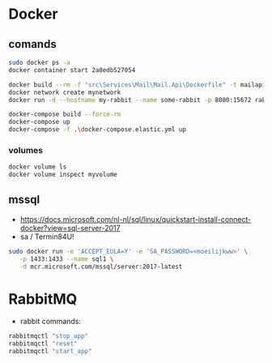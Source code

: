 ﻿# Docker

## comands

```bash
sudo docker ps -a
docker container start 2a0edb527054

docker build --rm -f "src\Services\Mail\Mail.Api\Dockerfile" -t mailapi:latest .
docker network create mynetwork
docker run -d --hostname my-rabbit --name some-rabbit -p 8080:15672 rabbitmq:3-management --network mynetwork

docker-compose build --force-rm
docker-compose up
docker-compose -f .\docker-compose.elastic.yml up
```

### volumes

```bash
docker volume ls
docker volume inspect myvolume
```

## mssql

- https://docs.microsoft.com/nl-nl/sql/linux/quickstart-install-connect-docker?view=sql-server-2017
- sa / Termin84U!

```bash
sudo docker run -e 'ACCEPT_EULA=Y' -e 'SA_PASSWORD=<moeilijkww>' \
   -p 1433:1433 --name sql1 \
   -d mcr.microsoft.com/mssql/server:2017-latest
```

# RabbitMQ

- rabbit commands:

```bash
rabbitmqctl "stop_app"
rabbitmqctl "reset"
rabbitmqctl "start_app"
```
